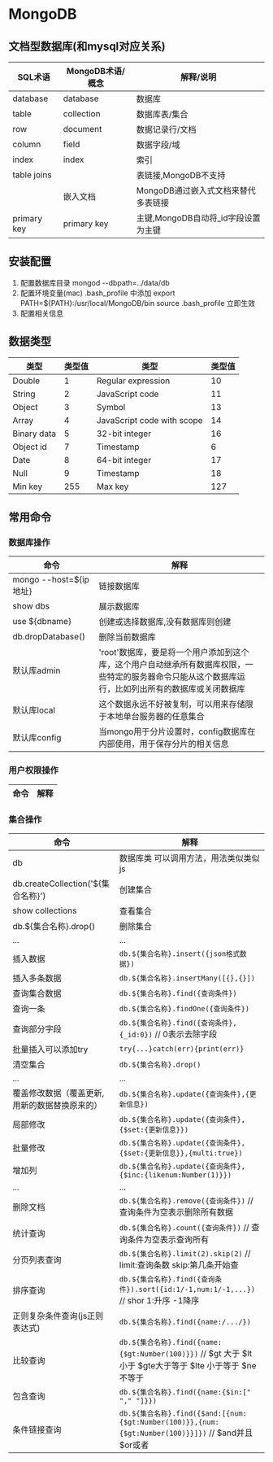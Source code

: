 # MongoDB

## 文档型数据库(和mysql对应关系)
SQL术语|MongoDB术语/概念|解释/说明
---|---|---
database|database|数据库
table|collection|数据库表/集合
row|document|数据记录行/文档
column|field|数据字段/域
index|index|索引
table joins| | 表链接,MongoDB不支持
||嵌入文档|MongoDB通过嵌入式文档来替代多表链接
primary key|primary key | 主键,MongoDB自动将_id字段设置为主键

<!-- more -->

## 安装配置
1. 配置数据库目录 mongod --dbpath=../data/db
2. 配置环境变量(mac) .bash_profile 中添加 export PATH=${PATH}:/usr/local/MongoDB/bin  source .bash_profile 立即生效
3. 配置相关信息

## 数据类型
类型        |类型值|  类型                        |类型值
---         |---|    ---                        |---
Double      | 1 |   Regular expression          | 10
String      | 2 |   JavaScript code             | 11
Object      | 3 |   Symbol                      | 13
Array       | 4 |   JavaScript code with scope  | 14
Binary data | 5 |   32-bit integer              | 16
Object id   | 7 |   Timestamp                   | 6
Date        | 8 |   64-bit integer              | 17
Null        | 9 |   Timestamp                   | 18
Min key     | 255|  Max key                     | 127


## 常用命令

### 数据库操作
命令|解释
---|---
mongo --host=${ip地址}|链接数据库
show dbs|展示数据库|
use ${dbname}|创建或选择数据库,没有数据库则创建
db.dropDatabase()| 删除当前数据库
默认库admin|'root'数据库，要是将一个用户添加到这个库，这个用户自动继承所有数据库权限，一些特定的服务器命令只能从这个数据库运行，比如列出所有的数据库或关闭数据库
默认库local|这个数据永远不好被复制，可以用来存储限于本地单台服务器的任意集合
默认库config|当mongo用于分片设置时，config数据库在内部使用，用于保存分片的相关信息

### 用户权限操作
命令|解释
---|---


### 集合操作
命令|解释
---|---
db|数据库类 可以调用方法，用法类似类似js
db.createCollection('${集合名称}')|创建集合
show collections|查看集合
db.${集合名称}.drop()|删除集合
...|...|
插入数据| `db.${集合名称}.insert({json格式数据})`
插入多条数据|`db.${集合名称}.insertMany([{},{}])`
查询集合数据|`db.${集合名称}.find({查询条件})`
查询一条|`db.${集合名称}.findOne({查询条件})`
查询部分字段|`db.${集合名称}.find({查询条件},{_id:0})`  // 0表示去除字段
批量插入可以添加try|`try{...}catch(err){print(err)}`
清空集合|`db.${集合名称}.drop()`
...|...|
覆盖修改数据（覆盖更新,用新的数据替换原来的）|`db.${集合名称}.update({查询条件},{更新信息})`
局部修改|`db.${集合名称}.update({查询条件},{$set:{更新信息}})`
批量修改|`db.${集合名称}.update({查询条件},{$set:{更新信息}},{multi:true})`
增加列| `db.${集合名称}.update({查询条件},{$inc:{likenum:Number(1)}})`
...|...|
删除文档|`db.${集合名称}.remove({查询条件})` // 查询条件为空表示删除所有数据
统计查询|`db.${集合名称}.count({查询条件})` // 查询条件为空表示查询所有
分页列表查询|`db.${集合名称}.limit(2).skip(2)` // limit:查询条数 skip:第几条开始查
排序查询|`db.${集合名称}.find({查询条件}).sort({id:1/-1,num:1/-1,...})` // shor 1:升序 -1降序
正则复杂条件查询(js正则表达式)|`db.${集合名称}.find({name:/.../})`
比较查询|`db.${集合名称}.find({name:{$gt:Number(100)}})` // $gt 大于 $lt 小于 $gte大于等于 $lte 小于等于 $ne 不等于
包含查询|`db.${集合名称}.find({name:{$in:[" "," "]}})`
条件链接查询|`db.${集合名称}.find({$and:[{num:{$gt:Number(100)}},{num:{$gt:Number(100)}}]})` // $and并且 $or或者